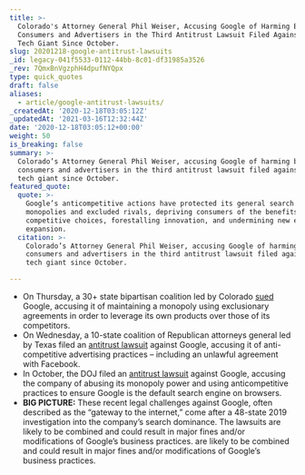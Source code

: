 ```yaml
---
title: >-
  Colorado's Attorney General Phil Weiser, Accusing Google of Harming Both
  Consumers and Advertisers in the Third Antitrust Lawsuit Filed Against the
  Tech Giant Since October.
slug: 20201218-google-antitrust-lawsuits
_id: legacy-041f5533-0112-44bb-8c01-df31985a3526
_rev: 7QmxBnVgzphH4dpufNYQpx
type: quick_quotes
draft: false
aliases:
  - article/google-antitrust-lawsuits/
_createdAt: '2020-12-18T03:05:12Z'
_updatedAt: '2021-03-16T12:32:44Z'
date: '2020-12-18T03:05:12+00:00'
weight: 50
is_breaking: false
summary: >-
  Colorado’s Attorney General Phil Weiser, accusing Google of harming both
  consumers and advertisers in the third antitrust lawsuit filed against the
  tech giant since October.
featured_quote:
  quote: >-
    Google’s anticompetitive actions have protected its general search
    monopolies and excluded rivals, depriving consumers of the benefits of
    competitive choices, forestalling innovation, and undermining new entry or
    expansion.
  citation: >-
    Colorado’s Attorney General Phil Weiser, accusing Google of harming both
    consumers and advertisers in the third antitrust lawsuit filed against the
    tech giant since October.

---
```

* On Thursday, a 30+ state bipartisan coalition led by Colorado [sued](https://coag.gov/app/uploads/2020/12/Colorado-et-al.-v.-Google-PUBLIC-REDACTED-Complaint.pdf) Google, accusing it of maintaining a monopoly using exclusionary agreements in order to leverage its own products over those of its competitors.
* On Wednesday, a 10-state coalition of Republican attorneys general led by Texas filed an [antitrust lawsuit](https://www.texasattorneygeneral.gov/sites/default/files/images/admin/2020/Press/20201216%20COMPLAINT_REDACTED.pdf) against Google, accusing it of anti-competitive advertising practices – including an unlawful agreement with Facebook.
* In October, the DOJ filed an [antitrust lawsuit](https://www.justice.gov/opa/pr/justice-department-sues-monopolist-google-violating-antitrust-laws) against Google, accusing the company of abusing its monopoly power and using anticompetitive practices to ensure Google is the default search engine on browsers.
* **BIG PICTURE:** These recent legal challenges against Google, often described as the “gateway to the internet,” come after a 48-state 2019 investigation into the company’s search dominance. The lawsuits are likely to be combined and could result in major fines and/or modifications of Google’s business practices. are likely to be combined and could result in major fines and/or modifications of Google’s business practices.